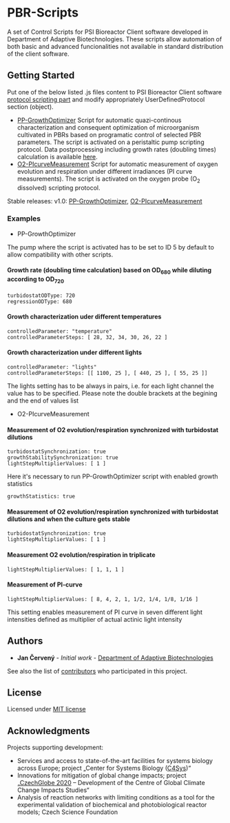 # PBR-Scripts
A set of Control Scripts for PSI Bioreactor Client software developed in Department of Adaptive Biotechnologies. These scripts allow automation of both basic and advanced funcionalities not available in standard distribution of the client software. 

## Getting Started

Put one of the below listed .js files content to PSI Bioreactor Client software [protocol scripting part](https://smartbiotech.github.io/PBR-ControlScripts/img/PBR-SW_Script.png) and modify appropriately UserDefinedProtocol section (object).

* [PP-GrowthOptimizer](https://smartbiotech.github.io/PBR-ControlScripts/PP-GrowthOptimizer.js)
Script for automatic quazi-continous characterization and consequent optimization of microorganism cultivated in PBRs based on programatic control of selected PBR parameters. The script is activated on a peristaltic pump scripting protocol.
Data postprocessing including growth rates (doubling times) calculation is available [here](https://czechglobe-doab.shinyapps.io/PBR-DataAnalysis/).
* [O2-PIcurveMeasurement](https://smartbiotech.github.io/PBR-ControlScripts/O2-PIcurveMeasurement.js)
Script for automatic measurement of oxygen evolution and respiration under different irradiances (PI curve measurements). The script is activated on the oxygen probe (O<sub>2</sub> dissolved) scripting protocol.

Stable releases:
v1.0: [PP-GrowthOptimizer](https://smartbiotech.github.io/PBR-ControlScripts/Releases/PP-GrowthOptimizer_v1.js), [O2-PIcurveMeasurement](https://smartbiotech.github.io/PBR-ControlScripts/O2-PIcurveMeasurement_v1.js)

### Examples

* PP-GrowthOptimizer

The pump where the script is activated has to be set to ID 5 by default to allow compatibility with other scripts.

#### Growth rate (doubling time calculation) based on OD<sub>680</sub> while diluting according to OD<sub>720</sub>
```
turbidostatODType: 720
regressionODType: 680
```

#### Growth characterization uder different temperatures
```
controlledParameter: "temperature"
controlledParameterSteps: [ 28, 32, 34, 30, 26, 22 ]
```

#### Growth characterization under different lights
```
controlledParameter: "lights"
controlledParameterSteps: [[ 1100, 25 ], [ 440, 25 ], [ 55, 25 ]]
```
The lights setting has to be always in pairs, i.e. for each light channel the value has to be specified. Please note the double brackets at the begining and the end of values list

* O2-PIcurveMeasurement

#### Measurement of O2 evolution/respiration synchronized with turbidostat dilutions
```
turbidostatSynchronization: true
growthStabilitySynchronization: true
lightStepMultiplierValues: [ 1 ]
```
Here it's necessary to run PP-GrowthOptimizer script with enabled growth statistics
```
growthStatistics: true
```

#### Measurement of O2 evolution/respiration synchronized with turbidostat dilutions and when the culture gets stable
```
turbidostatSynchronization: true
lightStepMultiplierValues: [ 1 ]
```


#### Measurement O2 evolution/respiration in triplicate
```
lightStepMultiplierValues: [ 1, 1, 1 ]
```

#### Measurement of PI-curve
```
lightStepMultiplierValues: [ 8, 4, 2, 1, 1/2, 1/4, 1/8, 1/16 ]
```

This setting enables measurement of PI curve in seven different light intensities defined as multiplier of actual actinic light intensity

## Authors

* **Jan Červený** - *Initial work* - [Department of Adaptive Biotechnologies](http://www.czechglobe.cz/en/institute-structure/research-sector/v-domain-adaptive-and-innovative-techniques/#doab)

See also the list of [contributors](https://smartbiotech.github.io/PBR-Scripts/CONTRIBUTORS.md) who participated in this project.

## License

Licensed under [MIT license](https://smartbiotech.github.io/PBR-ControlScripts/LICENSE)

## Acknowledgments

Projects supporting development:

* Services and access to state-of-the-art facilities for systems biology across Europe; project „Center for Systems Biology ([C4Sys](http://c4sys.cz))“
* Innovations for mitigation of global change impacts; project „[CzechGlobe 2020](http://www.czechglobe.cz/en/) – Development of the Centre of Global Climate Change Impacts Studies“
* Analysis of reaction networks with limiting conditions as a tool for the experimental validation of biochemical and photobiological reactor models; Czech Science Foundation
